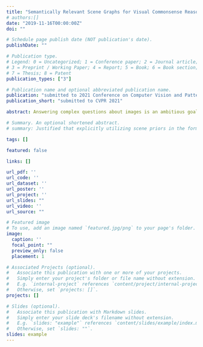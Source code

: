 ```yaml
---
title: "Semantically Relevant Scene Graphs for Visual Commonsense Reasoning (submitted to CVPR 2021)"
# authors:[]
date: "2019-11-16T00:00:00Z"
doi: ""

# Schedule page publish date (NOT publication's date).
publishDate: ""

# Publication type.
# Legend: 0 = Uncategorized; 1 = Conference paper; 2 = Journal article;
# 3 = Preprint / Working Paper; 4 = Report; 5 = Book; 6 = Book section;
# 7 = Thesis; 8 = Patent
publication_types: ["3"]

# Publication name and optional abbreviated publication name.
publication: "submitted to 2021 Conference on Computer Vision and Pattern Recognition"
publication_short: "submitted to CVPR 2021"

abstract: Answering complex questions about images is an ambitious goal for machine intelligence, which requires a joint understanding of images, text, and commonsense knowledge, as well as a strong reasoning ability. Recently, multi-modal transformers have made a great progress in the task of Visual Commonsense Reasoning (VCR), by jointly understanding visual objects and text tokens through layers of cross-modality attention. However, these approaches do not utilize the rich structure of the scene and the interactions between objects which are essential in answering complex commonsense questions. In this work, we propose a Graph Vision-Language BERT Model (GVL-BERT) that can exploit the graph structure of visual scene graphs, in order to enrich the visual information that is used by transformers. Moreover, we propose a novel method to train scene graph generation models using textual annotations in a weakly-supervised manner, in order to adapt scene graph models to downstream applications without annotation effort. Different from traditional scene graphs, our proposed model can capture visual concepts that are semantically more relevant to the VCR domain. We further devise a concept selection mechanism to prune generated scene graphs given an input question, to create more semantically relevant input which facilitates the reasoning process. Extensive experiments on the challenging task of VCR show significant performance boost compared with the state-of-the-art methods, and prove the efficacy of each proposed component.

# Summary. An optional shortened abstract.
# summary: Justified that explicitly utilizing scene priors in the form of semantic scene completion with self-calibrated confidence estimation and spatial action map could help object-goal navigation.

tags: []

featured: false

links: []

url_pdf: ''
url_code: ''
url_dataset: ''
url_poster: ''
url_project: ''
url_slides: ""
url_video: ''
url_source: ""

# Featured image
# To use, add an image named `featured.jpg/png` to your page's folder. 
image:
  caption: ''
  focal_point: ""
  preview_only: false
  placement: 1

# Associated Projects (optional).
#   Associate this publication with one or more of your projects.
#   Simply enter your project's folder or file name without extension.
#   E.g. `internal-project` references `content/project/internal-project/index.md`.
#   Otherwise, set `projects: []`.
projects: []

# Slides (optional).
#   Associate this publication with Markdown slides.
#   Simply enter your slide deck's filename without extension.
#   E.g. `slides: "example"` references `content/slides/example/index.md`.
#   Otherwise, set `slides: ""`.
slides: example
---
```




